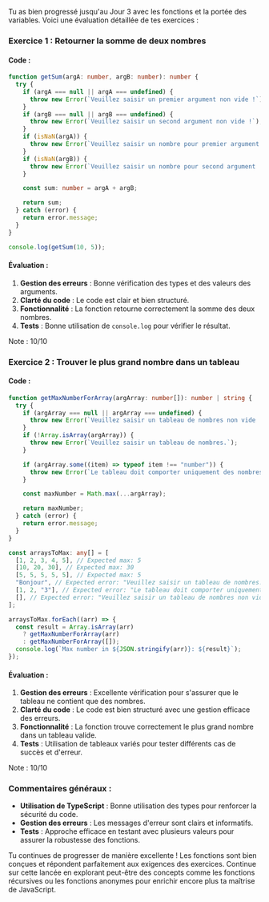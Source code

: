 Tu as bien progressé jusqu'au Jour 3 avec les fonctions et la portée des variables. Voici une évaluation détaillée de tes exercices :

### Exercice 1 : Retourner la somme de deux nombres

#### Code :

```typescript
function getSum(argA: number, argB: number): number {
  try {
    if (argA === null || argA === undefined) {
      throw new Error(`Veuillez saisir un premier argument non vide !`);
    }
    if (argB === null || argB === undefined) {
      throw new Error(`Veuillez saisir un second argument non vide !`);
    }
    if (isNaN(argA)) {
      throw new Error(`Veuillez saisir un nombre pour premier argument !`);
    }
    if (isNaN(argB)) {
      throw new Error(`Veuillez saisir un nombre pour second argument !`);
    }

    const sum: number = argA + argB;

    return sum;
  } catch (error) {
    return error.message;
  }
}

console.log(getSum(10, 5));
```

#### Évaluation :

1. **Gestion des erreurs** : Bonne vérification des types et des valeurs des arguments.
2. **Clarté du code** : Le code est clair et bien structuré.
3. **Fonctionnalité** : La fonction retourne correctement la somme des deux nombres.
4. **Tests** : Bonne utilisation de `console.log` pour vérifier le résultat.

Note : 10/10

### Exercice 2 : Trouver le plus grand nombre dans un tableau

#### Code :

```typescript
function getMaxNumberForArray(argArray: number[]): number | string {
  try {
    if (argArray === null || argArray === undefined) {
      throw new Error(`Veuillez saisir un tableau de nombres non vide !`);
    }
    if (!Array.isArray(argArray)) {
      throw new Error(`Veuillez saisir un tableau de nombres.`);
    }

    if (argArray.some((item) => typeof item !== "number")) {
      throw new Error(`Le tableau doit comporter uniquement des nombres`);
    }

    const maxNumber = Math.max(...argArray);

    return maxNumber;
  } catch (error) {
    return error.message;
  }
}

const arraysToMax: any[] = [
  [1, 2, 3, 4, 5], // Expected max: 5
  [10, 20, 30], // Expected max: 30
  [5, 5, 5, 5, 5], // Expected max: 5
  "Bonjour", // Expected error: "Veuillez saisir un tableau de nombres."
  [1, 2, "3"], // Expected error: "Le tableau doit comporter uniquement des nombres"
  [], // Expected error: "Veuillez saisir un tableau de nombres non vide !"
];

arraysToMax.forEach((arr) => {
  const result = Array.isArray(arr)
    ? getMaxNumberForArray(arr)
    : getMaxNumberForArray([]);
  console.log(`Max number in ${JSON.stringify(arr)}: ${result}`);
});
```

#### Évaluation :

1. **Gestion des erreurs** : Excellente vérification pour s'assurer que le tableau ne contient que des nombres.
2. **Clarté du code** : Le code est bien structuré avec une gestion efficace des erreurs.
3. **Fonctionnalité** : La fonction trouve correctement le plus grand nombre dans un tableau valide.
4. **Tests** : Utilisation de tableaux variés pour tester différents cas de succès et d'erreur.

Note : 10/10

### Commentaires généraux :

- **Utilisation de TypeScript** : Bonne utilisation des types pour renforcer la sécurité du code.
- **Gestion des erreurs** : Les messages d'erreur sont clairs et informatifs.
- **Tests** : Approche efficace en testant avec plusieurs valeurs pour assurer la robustesse des fonctions.

Tu continues de progresser de manière excellente ! Les fonctions sont bien conçues et répondent parfaitement aux exigences des exercices. Continue sur cette lancée en explorant peut-être des concepts comme les fonctions récursives ou les fonctions anonymes pour enrichir encore plus ta maîtrise de JavaScript.
